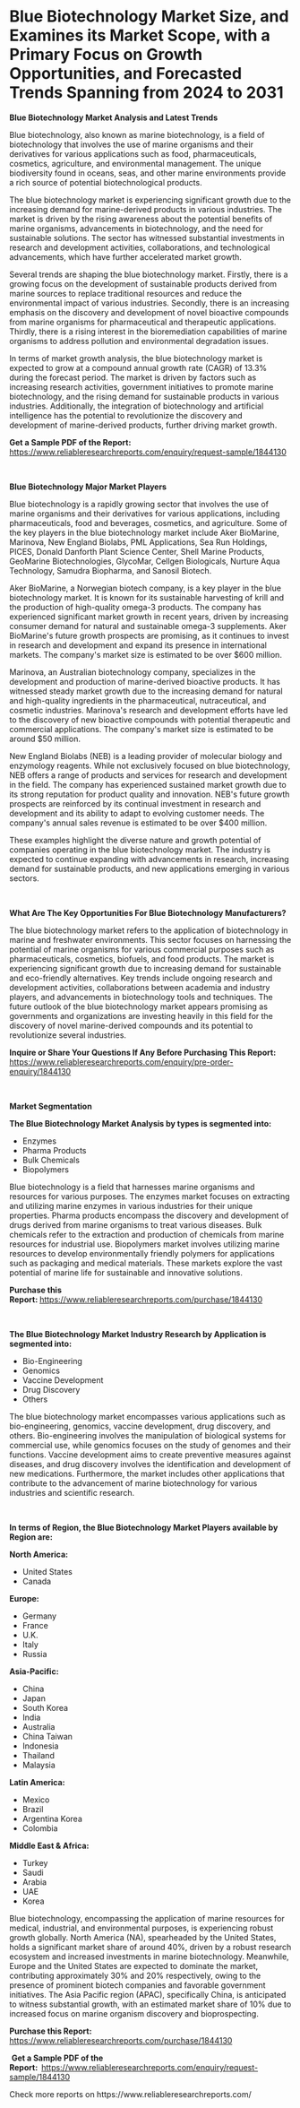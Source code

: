 <p><h1>Blue Biotechnology Market Size, and Examines its Market Scope, with a Primary Focus on Growth Opportunities, and Forecasted Trends Spanning from 2024 to 2031</h1></p><p><strong>Blue Biotechnology Market Analysis and Latest Trends</strong></p>
<p><p>Blue biotechnology, also known as marine biotechnology, is a field of biotechnology that involves the use of marine organisms and their derivatives for various applications such as food, pharmaceuticals, cosmetics, agriculture, and environmental management. The unique biodiversity found in oceans, seas, and other marine environments provide a rich source of potential biotechnological products.</p><p>The blue biotechnology market is experiencing significant growth due to the increasing demand for marine-derived products in various industries. The market is driven by the rising awareness about the potential benefits of marine organisms, advancements in biotechnology, and the need for sustainable solutions. The sector has witnessed substantial investments in research and development activities, collaborations, and technological advancements, which have further accelerated market growth.</p><p>Several trends are shaping the blue biotechnology market. Firstly, there is a growing focus on the development of sustainable products derived from marine sources to replace traditional resources and reduce the environmental impact of various industries. Secondly, there is an increasing emphasis on the discovery and development of novel bioactive compounds from marine organisms for pharmaceutical and therapeutic applications. Thirdly, there is a rising interest in the bioremediation capabilities of marine organisms to address pollution and environmental degradation issues.</p><p>In terms of market growth analysis, the blue biotechnology market is expected to grow at a compound annual growth rate (CAGR) of 13.3% during the forecast period. The market is driven by factors such as increasing research activities, government initiatives to promote marine biotechnology, and the rising demand for sustainable products in various industries. Additionally, the integration of biotechnology and artificial intelligence has the potential to revolutionize the discovery and development of marine-derived products, further driving market growth.</p></p>
<p><strong>Get a Sample PDF of the Report:&nbsp;</strong> <a href="https://www.reliableresearchreports.com/enquiry/request-sample/1844130">https://www.reliableresearchreports.com/enquiry/request-sample/1844130</a></p>
<p>&nbsp;</p>
<p><strong>Blue Biotechnology Major Market Players</strong></p>
<p><p>Blue biotechnology is a rapidly growing sector that involves the use of marine organisms and their derivatives for various applications, including pharmaceuticals, food and beverages, cosmetics, and agriculture. Some of the key players in the blue biotechnology market include Aker BioMarine, Marinova, New England Biolabs, PML Applications, Sea Run Holdings, PICES, Donald Danforth Plant Science Center, Shell Marine Products, GeoMarine Biotechnologies, GlycoMar, Cellgen Biologicals, Nurture Aqua Technology, Samudra Biopharma, and Sanosil Biotech.</p><p>Aker BioMarine, a Norwegian biotech company, is a key player in the blue biotechnology market. It is known for its sustainable harvesting of krill and the production of high-quality omega-3 products. The company has experienced significant market growth in recent years, driven by increasing consumer demand for natural and sustainable omega-3 supplements. Aker BioMarine's future growth prospects are promising, as it continues to invest in research and development and expand its presence in international markets. The company's market size is estimated to be over $600 million.</p><p>Marinova, an Australian biotechnology company, specializes in the development and production of marine-derived bioactive products. It has witnessed steady market growth due to the increasing demand for natural and high-quality ingredients in the pharmaceutical, nutraceutical, and cosmetic industries. Marinova's research and development efforts have led to the discovery of new bioactive compounds with potential therapeutic and commercial applications. The company's market size is estimated to be around $50 million.</p><p>New England Biolabs (NEB) is a leading provider of molecular biology and enzymology reagents. While not exclusively focused on blue biotechnology, NEB offers a range of products and services for research and development in the field. The company has experienced sustained market growth due to its strong reputation for product quality and innovation. NEB's future growth prospects are reinforced by its continual investment in research and development and its ability to adapt to evolving customer needs. The company's annual sales revenue is estimated to be over $400 million.</p><p>These examples highlight the diverse nature and growth potential of companies operating in the blue biotechnology market. The industry is expected to continue expanding with advancements in research, increasing demand for sustainable products, and new applications emerging in various sectors.</p></p>
<p>&nbsp;</p>
<p><strong>What Are The Key Opportunities For Blue Biotechnology Manufacturers?</strong></p>
<p><p>The blue biotechnology market refers to the application of biotechnology in marine and freshwater environments. This sector focuses on harnessing the potential of marine organisms for various commercial purposes such as pharmaceuticals, cosmetics, biofuels, and food products. The market is experiencing significant growth due to increasing demand for sustainable and eco-friendly alternatives. Key trends include ongoing research and development activities, collaborations between academia and industry players, and advancements in biotechnology tools and techniques. The future outlook of the blue biotechnology market appears promising as governments and organizations are investing heavily in this field for the discovery of novel marine-derived compounds and its potential to revolutionize several industries.</p></p>
<p><strong>Inquire or Share Your Questions If Any Before Purchasing This Report:</strong> <a href="https://www.reliableresearchreports.com/enquiry/pre-order-enquiry/1844130">https://www.reliableresearchreports.com/enquiry/pre-order-enquiry/1844130</a></p>
<p>&nbsp;</p>
<p><strong>Market Segmentation</strong></p>
<p><strong>The Blue Biotechnology Market Analysis by types is segmented into:</strong></p>
<p><ul><li>Enzymes</li><li>Pharma Products</li><li>Bulk Chemicals</li><li>Biopolymers</li></ul></p>
<p><p>Blue biotechnology is a field that harnesses marine organisms and resources for various purposes. The enzymes market focuses on extracting and utilizing marine enzymes in various industries for their unique properties. Pharma products encompass the discovery and development of drugs derived from marine organisms to treat various diseases. Bulk chemicals refer to the extraction and production of chemicals from marine resources for industrial use. Biopolymers market involves utilizing marine resources to develop environmentally friendly polymers for applications such as packaging and medical materials. These markets explore the vast potential of marine life for sustainable and innovative solutions.</p></p>
<p><strong>Purchase this Report:&nbsp;</strong><a href="https://www.reliableresearchreports.com/purchase/1844130">https://www.reliableresearchreports.com/purchase/1844130</a></p>
<p>&nbsp;</p>
<p><strong>The Blue Biotechnology Market Industry Research by Application is segmented into:</strong></p>
<p><ul><li>Bio-Engineering</li><li>Genomics</li><li>Vaccine Development</li><li>Drug Discovery</li><li>Others</li></ul></p>
<p><p>The blue biotechnology market encompasses various applications such as bio-engineering, genomics, vaccine development, drug discovery, and others. Bio-engineering involves the manipulation of biological systems for commercial use, while genomics focuses on the study of genomes and their functions. Vaccine development aims to create preventive measures against diseases, and drug discovery involves the identification and development of new medications. Furthermore, the market includes other applications that contribute to the advancement of marine biotechnology for various industries and scientific research.</p></p>
<p>&nbsp;</p>
<p><strong>In terms of Region, the Blue Biotechnology Market Players available by Region are:</strong></p>
<p>
    <p> <strong> North America: </strong>
        <ul>
            <li>United States</li>
            <li>Canada</li>
        </ul>
        </p> 
    <p> <strong> Europe: </strong>
        <ul>
            <li>Germany</li>
            <li>France</li>
            <li>U.K.</li>
            <li>Italy</li>
            <li>Russia</li>
        </ul>
        </p> 
    <p> <strong> Asia-Pacific: </strong>
        <ul>
            <li>China</li>
            <li>Japan</li>
            <li>South Korea</li>
            <li>India</li>
            <li>Australia</li>
            <li>China Taiwan</li>
            <li>Indonesia</li>
            <li>Thailand</li>
            <li>Malaysia</li>
        </ul>
        </p> 
    <p> <strong> Latin America: </strong>
        <ul>
            <li>Mexico</li>
            <li>Brazil</li>
            <li>Argentina Korea</li>
            <li>Colombia</li>
        </ul>
        </p> 
    <p> <strong> Middle East & Africa: </strong>
        <ul>
            <li>Turkey</li>
            <li>Saudi</li>
            <li>Arabia</li>
            <li>UAE</li>
            <li>Korea</li>
        </ul>
    </p>
    </p>
<p><p>Blue biotechnology, encompassing the application of marine resources for medical, industrial, and environmental purposes, is experiencing robust growth globally. North America (NA), spearheaded by the United States, holds a significant market share of around 40%, driven by a robust research ecosystem and increased investments in marine biotechnology. Meanwhile, Europe and the United States are expected to dominate the market, contributing approximately 30% and 20% respectively, owing to the presence of prominent biotech companies and favorable government initiatives. The Asia Pacific region (APAC), specifically China, is anticipated to witness substantial growth, with an estimated market share of 10% due to increased focus on marine organism discovery and bioprospecting.</p></p>
<p><strong>Purchase this Report: </strong><a href="https://www.reliableresearchreports.com/purchase/1844130">https://www.reliableresearchreports.com/purchase/1844130</a></p>
<p>&nbsp;<strong>Get a Sample PDF of the Report:&nbsp;&nbsp;</strong><a href="https://www.reliableresearchreports.com/enquiry/request-sample/1844130">https://www.reliableresearchreports.com/enquiry/request-sample/1844130</a></p>
<p><strong></strong></p>
<p>Check more reports on https://www.reliableresearchreports.com/</p>